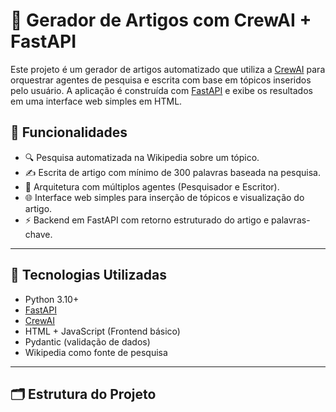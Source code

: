 # 🧠 Gerador de Artigos com CrewAI + FastAPI

Este projeto é um gerador de artigos automatizado que utiliza a [CrewAI](https://docs.crewai.com/) para orquestrar agentes de pesquisa e escrita com base em tópicos inseridos pelo usuário. A aplicação é construída com [FastAPI](https://fastapi.tiangolo.com/) e exibe os resultados em uma interface web simples em HTML.

## 🚀 Funcionalidades

- 🔍 Pesquisa automatizada na Wikipedia sobre um tópico.
- ✍️ Escrita de artigo com mínimo de 300 palavras baseada na pesquisa.
- 🧠 Arquitetura com múltiplos agentes (Pesquisador e Escritor).
- 🌐 Interface web simples para inserção de tópicos e visualização do artigo.
- ⚡ Backend em FastAPI com retorno estruturado do artigo e palavras-chave.

---

## 🧱 Tecnologias Utilizadas

- Python 3.10+
- [FastAPI](https://fastapi.tiangolo.com/)
- [CrewAI](https://docs.crewai.com/)
- HTML + JavaScript (Frontend básico)
- Pydantic (validação de dados)
- Wikipedia como fonte de pesquisa

---

## 🗂 Estrutura do Projeto

